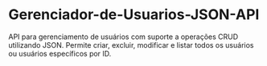 # Gerenciador-de-Usuarios-JSON-API
API para gerenciamento de usuários com suporte a operações CRUD utilizando JSON. Permite criar, excluir, modificar e listar todos os usuários ou usuários específicos por ID.
